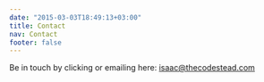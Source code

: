 ```yaml
---
date: "2015-03-03T18:49:13+03:00"
title: Contact
nav: Contact
footer: false
---
```


Be in touch by clicking or emailing here: [isaac@thecodestead.com](mailto:isaac@thecodestead.com)
